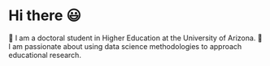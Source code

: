 # Hi there 😃
🌵 I am a doctoral student in Higher Education at the University of Arizona.
📖 I am passionate about using data science methodologies to approach educational research.
